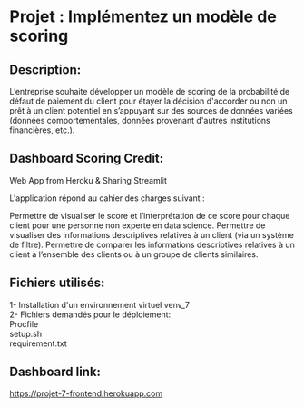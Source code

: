 # Projet : Implémentez un modèle de scoring

## Description:
 L’entreprise souhaite développer un modèle de scoring de la probabilité de défaut de paiement du client pour étayer la décision d'accorder ou non un prêt à un client potentiel en s’appuyant sur des sources de données variées (données comportementales, données provenant d'autres institutions financières, etc.).      
     
## Dashboard Scoring Credit:
Web App from Heroku & Sharing Streamlit

L'application répond au cahier des charges suivant :

Permettre de visualiser le score et l’interprétation de ce score pour chaque client pour une personne non experte en data science.
Permettre de visualiser des informations descriptives relatives à un client (via un système de filtre).
Permettre de comparer les informations descriptives relatives à un client à l’ensemble des clients ou à un groupe de clients similaires.


## Fichiers utilisés:   

1- Installation d'un environnement virtuel venv_7    
2- Fichiers demandés pour le déploiement:    
    Procfile    
    setup.sh   
    requirement.txt   

## Dashboard link: 
  https://projet-7-frontend.herokuapp.com